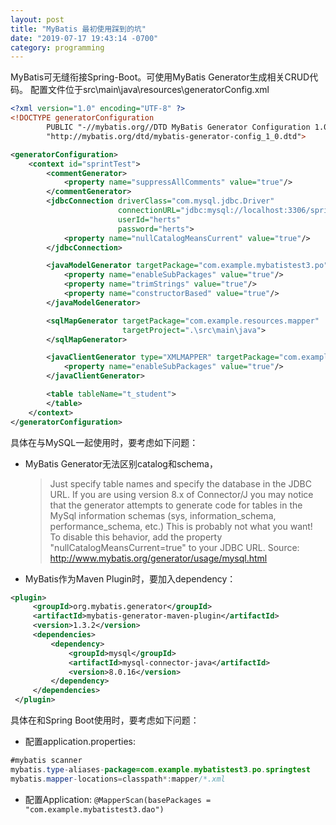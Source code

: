 ```yaml
---
layout: post
title: "MyBatis 最初使用踩到的坑"
date: "2019-07-17 19:43:14 -0700"
category: programming
---
```

  MyBatis可无缝衔接Spring-Boot。可使用MyBatis Generator生成相关CRUD代码。
  配置文件位于src\main\java\resources\generatorConfig.xml
```xml
<?xml version="1.0" encoding="UTF-8" ?>
<!DOCTYPE generatorConfiguration
        PUBLIC "-//mybatis.org//DTD MyBatis Generator Configuration 1.0//EN"
        "http://mybatis.org/dtd/mybatis-generator-config_1_0.dtd">

<generatorConfiguration>
    <context id="sprintTest">
        <commentGenerator>
            <property name="suppressAllComments" value="true"/>
        </commentGenerator>
        <jdbcConnection driverClass="com.mysql.jdbc.Driver"
                        connectionURL="jdbc:mysql://localhost:3306/springtest"
                        userId="herts"
                        password="herts">
            <property name="nullCatalogMeansCurrent" value="true"/>
        </jdbcConnection>

        <javaModelGenerator targetPackage="com.example.mybatistest3.po" targetProject=".\src\main\java">
            <property name="enableSubPackages" value="true"/>
            <property name="trimStrings" value="true"/>
            <property name="constructorBased" value="true"/>
        </javaModelGenerator>

        <sqlMapGenerator targetPackage="com.example.resources.mapper"
                         targetProject=".\src\main\java">
        </sqlMapGenerator>

        <javaClientGenerator type="XMLMAPPER" targetPackage="com.example.mybatistest3.dao" targetProject=".\src\main\java">
            <property name="enableSubPackages" value="true"/>
        </javaClientGenerator>

        <table tableName="t_student">
        </table>
    </context>
</generatorConfiguration>
```
  具体在与MySQL一起使用时，要考虑如下问题：
  - MyBatis Generator无法区别catalog和schema，
    > Just specify table names and specify the database in the JDBC URL.
    > If you are using version 8.x of Connector/J you may notice that the generator attempts to generate code for tables in the MySql information schemas (sys, information_schema, performance_schema, etc.) This is probably not what you want! To disable this behavior, add the property "nullCatalogMeansCurrent=true" to your JDBC URL.
    > Source: http://www.mybatis.org/generator/usage/mysql.html
  - MyBatis作为Maven Plugin时，要加入dependency：

```xml
<plugin>
     <groupId>org.mybatis.generator</groupId>
     <artifactId>mybatis-generator-maven-plugin</artifactId>
     <version>1.3.2</version>
     <dependencies>
         <dependency>
             <groupId>mysql</groupId>
             <artifactId>mysql-connector-java</artifactId>
             <version>8.0.16</version>
         </dependency>
     </dependencies>
 </plugin>
```
  具体在和Spring Boot使用时，要考虑如下问题：
  - 配置application.properties:
```java
#mybatis scanner
mybatis.type-aliases-package=com.example.mybatistest3.po.springtest
mybatis.mapper-locations=classpath*:mapper/*.xml
```
  - 配置Application:
``@MapperScan(basePackages = "com.example.mybatistest3.dao")``
